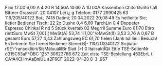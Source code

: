 Eliio 12.00 6,00 A 4,20 B 14,50A 10.00 A 1Ü.00A Kassenbon Chito Gvrito Lall Bittner Grassisti'. 20 04107 Lei í¿ g Telefon: 0177 2990425 63 119/205/40122 Boi.; 7418 Datimi; 20.04.2022 20;08:49 Es hetlìeiite Sie; Iietier Bedienet Tisch; 22 2x Dushe 0,4 6,00 TarchLin 0,4 Doppeter Espresso Chinka! R nd 5 Stück kverteb 02 Megrril Summe Euro 61)70 Etiro riettSuro MwSt 7,00( ( MwSt(A) 53,74 'li1,00"/oMwSt(ß) 3,53 3,76 A 0,67 B gesamt Euro 57,27 4,43 Zah!ungsweg EC 61,70 fielen [Jank tul Iiei i Besuch! Es lietrente Sie I ienei Bediener Stenei B|- 11&/2ÜS/40122 Sicjiiatur rSE'r'ransokliüri/SiijMáluuálilBr Slait |>) 0 ItaiisaktÌQii Eitle TSE-SetienNr ö315C53aF^ÖBC 125? 30623786 672 Zeit eiste TSE-Beslellung 453EbrL ( CA^A4Cl irnAaBniÜL a2F6CF 2022-04-20 8-3 .967